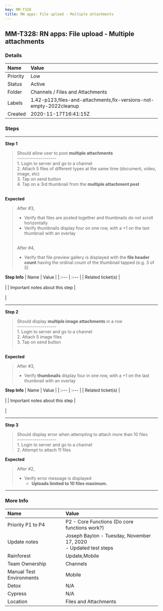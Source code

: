 ```yaml
---
key: MM-T328
title: RN apps: File upload - Multiple attachments
---
```


## MM-T328: RN apps: File upload - Multiple attachments

### Details

| Name     | Value                                                              |
| :------- | :----------------------------------------------------------------- |
| Priority | Low                                                                |
| Status   | Active                                                             |
| Folder   | Channels / Files and Attachments                                   |
| Labels   | 1.42-p123,files-and-attachments,fix-versions-not-empty-2022cleanup |
| Created  | 2020-11-17T16:41:15Z                                               |

### Steps

<hr/>

**Step 1**

> <article>Should allow user to post <strong>multiple attachments</strong><br />--------------------<br />1. Login to server and go to a channel<br />2. Attach 5 files of different types at the same time (document, video, image, etc)<br />3. Tap on send button<br />4. Tap on a 3rd thumbnail from the <strong>multiple attachment post</strong><br /><br /></article>

**Expected**

> <article>After #3,<ul><li>Verify that files are posted together and thumbnails do not scroll horizontally</li><li>Verify thumbnails display four on one row, with a +1 on the last thumbnail with an overlay</li></ul><br />After #4,<ul><li>Verify that file preview gallery is displayed with the <strong>file header count</strong> having the ordinal count of the thumbnail tapped (e.g. 3 of 5)</li></ul></article>

**Step Info**
| Name | Value |
| :--- | :--- |
| Related ticket(s) | <br /><br /> |
| Important notes about this step | <br /><br /> |

<hr/>

**Step 2**

> <article>Should display <strong>multiple image attachments</strong> in a row<br />--------------------<br />1. Login to server and go to a channel<br />2. Attach 5 image files<br />3. Tap on send button<br /><br /></article>

**Expected**

> <article>After #3,<br /><ul><li>Verify <strong>thumbnails</strong> display four in one row, with a +1 on the last thumbnail with an overlay</li></ul></article>

**Step Info**
| Name | Value |
| :--- | :--- |
| Related ticket(s) | <br /><br /> |
| Important notes about this step | <br /><br /> |

<hr/>

**Step 3**

> <article>Should display error when attempting to attach more than 10 files<br />--------------------<br />1. Login to server and go to a channel<br />2. Attempt to attach 11 files</article>

**Expected**

> <article>After #2,<ul><li>Verify error message is displayed<ul><li><strong>Uploads limited to 10 files maximum.</strong></li></ul></li></ul></article>

<hr/>

### More Info

| Name                     | Value                                                                |
| :----------------------- | :------------------------------------------------------------------- |
| Priority P1 to P4        | P2 - Core Functions (Do core functions work?)                        |
| Update notes             | Joseph Baylon - Tuesday, November 17, 2020<br />- Updated test steps |
| Rainforest               | Update,Mobile                                                        |
| Team Ownership           | Channels                                                             |
| Manual Test Environments | Mobile                                                               |
| Detox                    | N/A                                                                  |
| Cypress                  | N/A                                                                  |
| Location                 | Files and Attachments                                                |
